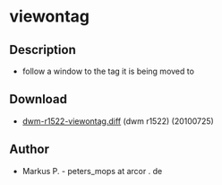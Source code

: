 # viewontag

## Description

* follow a window to the tag it is being moved to 

## Download

* [dwm-r1522-viewontag.diff](dwm-r1522-viewontag.diff) (dwm r1522) (20100725)

## Author

* Markus P. - peters_mops at arcor . de

